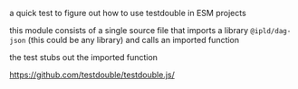a quick test to figure out how to use testdouble in ESM projects

this module consists of a single source file that imports a library `@ipld/dag-json` (this could be any library) and calls an imported function

the test stubs out the imported function

https://github.com/testdouble/testdouble.js/
